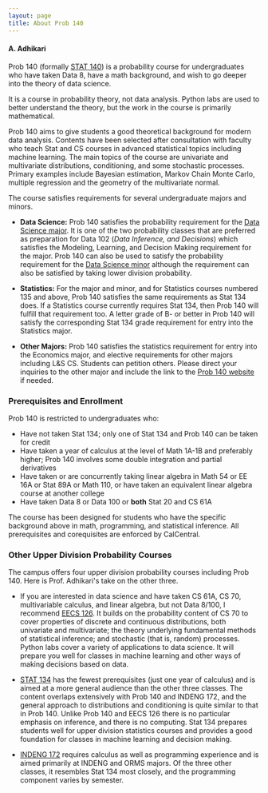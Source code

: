 ```yaml
---
layout: page
title: About Prob 140
---
```


#### A. Adhikari ####

Prob 140 (formally [STAT 140](http://guide.berkeley.edu/courses/stat/)) is a probability course for undergraduates who have taken Data 8, have a math background, and wish to go deeper into the theory of data science.

It is a course in probability theory, not data analysis. Python labs are used to better understand the theory, but the work in the course is primarily mathematical. 

Prob 140 aims to give students a good theoretical background for modern data analysis. Contents have been selected after consultation with faculty who teach Stat and CS courses in advanced statistical topics including machine learning. The main topics of the course are univariate and multivariate distributions, conditioning, and some stochastic processes. Primary examples include Bayesian estimation, Markov Chain Monte Carlo, multiple regression and the geometry of the multivariate normal.

The course satisfies requirements for several undergraduate majors and minors. 

- **Data Science:** Prob 140 satisfies the probability requirement for the [Data Science major](https://data.berkeley.edu/degrees/data-science-ba/upper-division). It is one of the two probability classes that are preferred as preparation for Data 102 (*Data Inference, and Decisions*) which satisfies the Modeling, Learning, and Decision Making requirement for the major. Prob 140 can also be used to satisfy the probability requirement for the [Data Science minor](https://data.berkeley.edu/academics/undergraduate-programs/data-science-minor) although the requirement can also be satisfied by taking lower division probability. 

- **Statistics:** For the major and minor, and for Statistics courses numbered 135 and above, Prob 140 satisfies the same requirements as Stat 134 does. If a Statistics course currently requires Stat 134, then Prob 140 will fulfill that requirement too. A letter grade of B- or better in Prob 140 will satisfy the corresponding Stat 134 grade requirement for entry into the Statistics major.

- **Other Majors:** Prob 140 satisfies the statistics requirement for entry into the Economics major, and elective requirements for other majors including L&S CS. Students can petition others. Please direct your inquiries to the other major and include the link to the [Prob 140 website](http://prob140.org/) if needed.

### Prerequisites and Enrollment ###
Prob 140 is restricted to undergraduates who:

- Have not taken Stat 134; only one of Stat 134 and Prob 140 can be taken for credit
- Have taken a year of calculus at the level of Math 1A-1B and preferably higher; Prob 140 involves some double integration and partial derivatives
- Have taken or are concurrently taking linear algebra in Math 54 or EE 16A or Stat 89A or Math 110, or have taken an equivalent linear algebra course at another college
- Have taken Data 8 or Data 100 or **both** Stat 20 and CS 61A

The course has been designed for students who have the specific background above in math, programming, and statistical inference. All prerequisites and corequisites are enforced by CalCentral.

### Other Upper Division Probability Courses ###
The campus offers four upper division probability courses including Prob 140. Here is Prof. Adhikari's take on the other three.

- If you are interested in data science and have taken CS 61A, CS 70, multivariable calculus, and linear algebra, but not Data 8/100, I recommend [EECS 126](http://guide.berkeley.edu/courses/eecs/). It builds on the probability content of CS 70 to cover properties of discrete and continuous distributions, both univariate and multivariate; the theory underlying fundamental methods of statistical inference; and stochastic (that is, random) processes. Python labs cover a variety of applications to data science. It will prepare you well for classes in machine learning and other ways of making decisions based on data.

- [STAT 134](http://guide.berkeley.edu/courses/stat/) has the fewest prerequisites (just one year of calculus) and is aimed at a more general audience than the other three classes. The content overlaps extensively with Prob 140 and INDENG 172, and the general approach to distributions and conditioning is quite similar to that in Prob 140. Unlike Prob 140 and EECS 126 there is no particular emphasis on inference, and there is no computing. Stat 134 prepares students well for upper division statistics courses and provides a good foundation for classes in machine learning and decision making.

- [INDENG 172](http://guide.berkeley.edu/courses/ind_eng/) requires calculus as well as programming experience and is aimed primarily at INDENG and ORMS majors. Of the three other classes, it resembles Stat 134 most closely, and the programming component varies by semester. 


